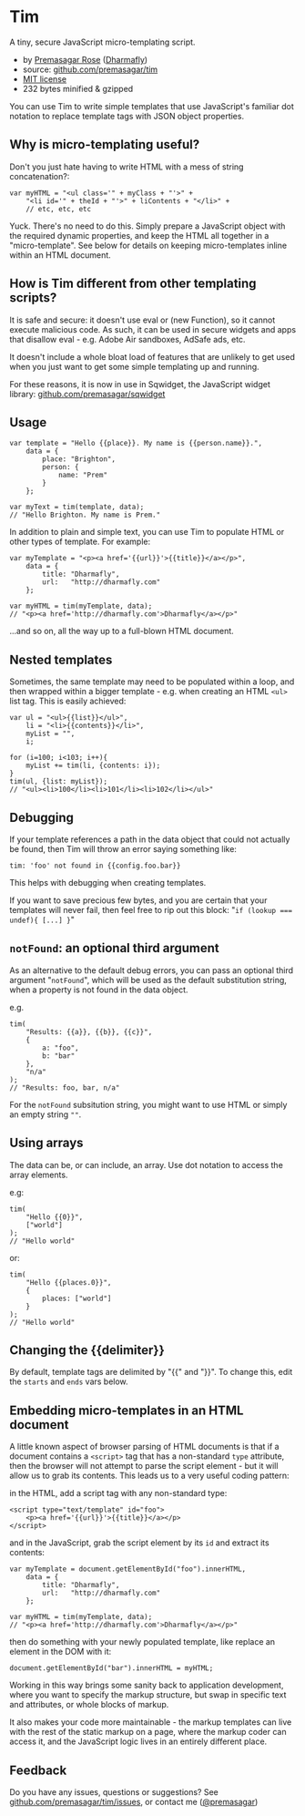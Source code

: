 # Tim

A tiny, secure JavaScript micro-templating script.

* by [Premasagar Rose](http://premasagar.com) 
    ([Dharmafly](http://dharmafly.com))
* source: [github.com/premasagar/tim](http://github.com/premasagar/tim)
* [MIT license](http://opensource.org/licenses/mit-license.php)
* 232 bytes minified & gzipped

You can use Tim to write simple templates that use JavaScript's familiar dot notation to replace template tags with JSON object properties.


## Why is micro-templating useful?
Don't you just hate having to write HTML with a mess of string concatenation?:

    var myHTML = "<ul class='" + myClass + "'>" +
        "<li id='" + theId + "'>" + liContents + "</li>" +
        // etc, etc, etc
        
Yuck. There's no need to do this. Simply prepare a JavaScript object with the required dynamic properties, and keep the HTML all together in a "micro-template". See below for details on keeping micro-templates inline within an HTML document.


## How is Tim different from other templating scripts?
It is safe and secure: it doesn't use eval or (new Function), so it cannot execute malicious code. As such, it can be used in secure widgets and apps that disallow eval - e.g. Adobe Air sandboxes, AdSafe ads, etc.

It doesn't include a whole bloat load of features that are unlikely to get used when you just want to get some simple templating up and running.

For these reasons, it is now in use in Sqwidget, the JavaScript widget library: [github.com/premasagar/sqwidget](http://github.com/premasagar/sqwidget)


## Usage

    var template = "Hello {{place}}. My name is {{person.name}}.",
        data = {
            place: "Brighton",
            person: {
                name: "Prem"
            }
        };
        
    var myText = tim(template, data);
    // "Hello Brighton. My name is Prem."


In addition to plain and simple text, you can use Tim to populate HTML or other types of template. For example:

    var myTemplate = "<p><a href='{{url}}'>{{title}}</a></p>",
        data = {
            title: "Dharmafly",
            url:   "http://dharmafly.com"
        };
        
    var myHTML = tim(myTemplate, data);
    // "<p><a href='http://dharmafly.com'>Dharmafly</a></p>"
    
...and so on, all the way up to a full-blown HTML document.


## Nested templates
Sometimes, the same template may need to be populated within a loop, and then wrapped within a bigger template - e.g. when creating an HTML `<ul>` list tag. This is easily achieved:

    var ul = "<ul>{{list}}</ul>",
        li = "<li>{{contents}}</li>",
        myList = "",
        i;
        
    for (i=100; i<103; i++){
        myList += tim(li, {contents: i});
    }
    tim(ul, {list: myList});
    // "<ul><li>100</li><li>101</li><li>102</li></ul>"
        

## Debugging
If your template references a path in the data object that could not actually be found, then Tim will throw an error saying something like:

    tim: 'foo' not found in {{config.foo.bar}}
    
This helps with debugging when creating templates.

If you want to save precious few bytes, and you are certain that your templates will never fail, then feel free to rip out this block: "`if (lookup === undef){ [...] }`"


## `notFound`: an optional third argument
As an alternative to the default debug errors, you can pass an optional third argument "`notFound`", which will be used as the default substitution string, when a property is not found in the data object.

e.g.

    tim(
        "Results: {{a}}, {{b}}, {{c}}",
        {
            a: "foo",
            b: "bar"
        },
        "n/a"
    );
    // "Results: foo, bar, n/a"
    
For the `notFound` subsitution string, you might want to use HTML or simply an empty string `""`.


## Using arrays
The data can be, or can include, an array. Use dot notation to access the array elements.

e.g:

    tim(
        "Hello {{0}}",
        ["world"]
    );
    // "Hello world"
    
or:

    tim(
        "Hello {{places.0}}",
        {
            places: ["world"]
        }
    );
    // "Hello world"


## Changing the {{delimiter}}
By default, template tags are delimited by "{{" and "}}".
To change this, edit the `starts` and `ends` vars below.


## Embedding micro-templates in an HTML document
A little known aspect of browser parsing of HTML documents is that if a document contains a `<script>` tag that has a non-standard `type` attribute, then the browser will not attempt to parse the script element - but it will allow us to grab its contents. This leads us to a very useful coding pattern:

in the HTML, add a script tag with any non-standard type:

    <script type="text/template" id="foo">
        <p><a href='{{url}}'>{{title}}</a></p>
    </script>
    
and in the JavaScript, grab the script element by its `id` and extract its contents:

    var myTemplate = document.getElementById("foo").innerHTML,
        data = {
            title: "Dharmafly",
            url:   "http://dharmafly.com"
        };
        
    var myHTML = tim(myTemplate, data);
    // "<p><a href='http://dharmafly.com'>Dharmafly</a></p>"

then do something with your newly populated template, like replace an element in the DOM with it:

    document.getElementById("bar").innerHTML = myHTML;

Working in this way brings some sanity back to application
development, where you want to specify the markup structure, but swap in specific text and attributes, or whole blocks of markup.

It also makes your code more maintainable - the markup templates can live with the rest of the static markup on a page, where the markup coder can access it, and the JavaScript logic lives in an entirely
different place.

## Feedback
Do you have any issues, questions or suggestions? See [github.com/premasagar/tim/issues](http://github.com/premasagar/tim/issues), or contact me ([@premasagar](http://twitter.com/premasagar))

